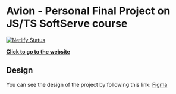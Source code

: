 # Avion - Personal Final Project on JS/TS SoftServe course

[![Netlify Status](https://api.netlify.com/api/v1/badges/YOUR_NETLIFY_DEPLOY_ID/deploy-status)](https://app.netlify.com/sites/YOUR_NETLIFY_SITE_NAME/deploys)

**[Click to go to the website](https://avion-prokop-dmytro.netlify.app)**

## Design

You can see the design of the project by following this link: [Figma](https://www.figma.com/file/EJerFs9YOizbHdA3szucNW/Avion?type=design&node-id=1-3&mode=design&t=BjfpNtKAmbCK4rGA-0)
